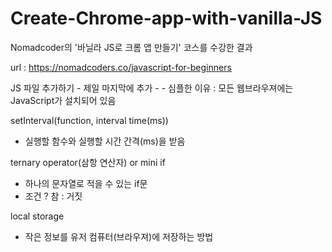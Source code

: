 # Create-Chrome-app-with-vanilla-JS

Nomadcoder의 '바닐라 JS로 크롬 앱 만들기' 코스를 수강한 결과

url : https://nomadcoders.co/javascript-for-beginners


JS 파일 추가하기
    - 제일 마지막에 추가
    - <script src="자바스크립트 파일"></script>
    - 심플한 이유 : 모든 웹브라우져에는 JavaScript가 설치되어 있음



setInterval(function, interval time(ms))
 - 실행할 함수와 실행할 시간 간격(ms)을 받음




ternary operator(삼항 연산자) or mini if
 - 하나의 문자열로 적을 수 있는 if문
 - 조건 ? 참 : 거짓




local storage
 - 작은 정보를 유저 컴퓨터(브라우져)에 저장하는 방법